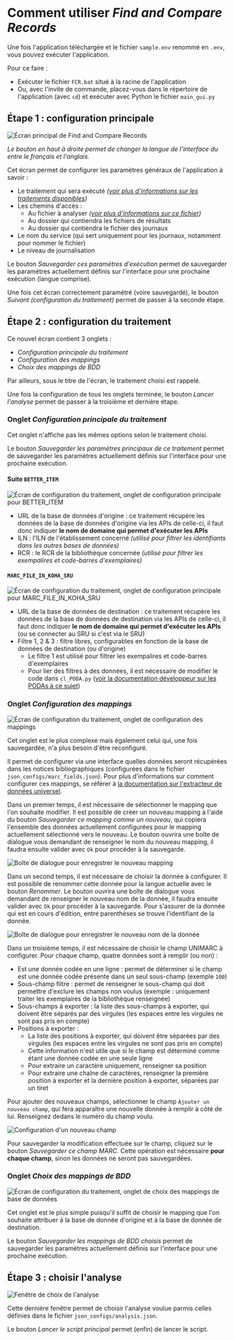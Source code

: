 # Comment utiliser _Find and Compare Records_

Une fois l'application téléchargée et le fichier `sample.env` renommé en `.env`, vous pouvez exécuter l'application.

Pour ce faire :

* Exécuter le fichier `FCR.bat` situé à la racine de l'application
* Ou, avec l'invite de commande, placez-vous dans le répertoire de l'application (avec `cd`) et exécuter avec Python le fichier `main_gui.py`

## Étape 1 : configuration principale

![Écran principal de _Find and Compare Records_](./img/UI_main_screen.png)

_Le bouton en haut à droite permet de changer la langue de l'interface du entre le français et l'anglais._

Cet écran permet de configurer les paramètres généraux de l'application à savoir :

* Le traitement qui sera exécuté _([voir plus d'informations sur les traitements disponibles](./processings.md))_
* Les chemins d'accès :
  * Au fichier à analyser _([voir plus d'informations sur ce fichier](./input_file.md))_
  * Au dossier qui contiendra les fichiers de résultats
  * Au dossier qui contiendra le fichier des journaux
* Le nom du service (qui sert uniquement pour les journaux, notamment pour nommer le fichier)
* Le niveau de journalisation

Le bouton _Sauvegarder ces paramètres d'exécution_ permet de sauvegarder les paramètres actuellement définis sur l'interface pour une prochaine exécution (langue comprise).

Une fois cet écran correctement paramétré (voire sauvegardé), le bouton _Suivant (configuration du traitement)_ permet de passer à la seconde étape.

## Étape 2 : configuration du traitement

Ce nouvel écran contient 3 onglets :

* _Configuration principale du traitement_
* _Configuration des mappings_
* _Choix des mappings de BDD_

Par ailleurs, sous le titre de l'écran, le traitement choisi est rappelé.

Une fois la configuration de tous les onglets terminée, le bouton _Lancer l'analyse_ permet de passer à la troisième et dernière étape.

### Onglet _Configuration principale du traitement_

Cet onglet n'affiche pas les mêmes options selon le traitement choisi.

Le bouton _Sauvegarder les paramètres principaux de ce traitement_ permet de sauvegarder les paramètres actuellement définis sur l'interface pour une prochaine exécution.


#### Suite `BETTER_ITEM`

![Écran de configuration du traitement, onglet de configuration principale pour `BETTER_ITEM`](./img/UI_processing_conf_main_tab_better_item.png)

* URL de la base de données d'origine : ce traitement récupère les données de la base de données d'origine via les APIs de celle-ci, il faut donc indiquer __le nom de domaine qui permet d'exécuter les APIs__
* ILN : l'ILN de l'établissement concerné _(utilisé pour filtrer les identifiants dans les autres bases de données)_
* RCR : le RCR de la bibliothèque concernée _(utilisé pour filtrer les exempalires et code-barres d'exemplaires)_

#### `MARC_FILE_IN_KOHA_SRU`

![Écran de configuration du traitement, onglet de configuration principale pour `MARC_FILE_IN_KOHA_SRU`](./img/UI_processing_conf_main_tab_marc_file_in_koha_sru.png)

* URL de la base de données de destination : ce traitement récupère les données de la base de données de destination via les APIs de celle-ci, il faut donc indiquer __le nom de domaine qui permet d'exécuter les APIs__ (ou se connecter au SRU si c'est via le SRU)
* Filtre 1, 2 & 3 : filtre libres, configurables en fonction de la base de données de destination (ou d'origine)
  * Le filtre 1 est utilisé pour filtrer les exempalires et code-barres d'exemplaires
  * Pour lier des filtres à des données, il est nécessaire de modifier le code dans `cl_PODA.py` ([voir la documentation développeur sur les PODAs à ce sujet](../../PODAs.md#database))

### Onglet _Configuration des mappings_

![Écran de configuration du traitement, onglet de configuration des mappings](./img/UI_processing_conf_db_conf_tab.png)

Cet onglet est le plus complexe mais également celui qui, une fois sauvegardée, n'a plus besoin d'être reconfiguré.

Il permet de configurer via une interface quelles données seront récupérées dans les notices bibliographiques (configurées dans le fichier `json_configs/marc_fields.json`).
Pour plus d'informations sur comment configurer ces mappings, se référer à [la documentation sur l'extracteur de données universel](../../../doc/UDE.md).

Dans un premier temps, il est nécessaire de sélectionner le mapping que l'on souhaite modifier.
Il est possible de créer un nouveau mapping à l'aide du bouton _Sauvegarder ce mapping comme un nouveau_, qui copiera l'ensemble des données actuellement configurées pour le mapping actuellement sélectionné vers le nouveau.
Le bouton ouvrira une boîte de dialogue vous demandant de renseigner le nom du nouveau mapping, il faudra ensuite valider avec `Ok` pour procéder à la sauvegarde.

![Boîte de dialogue pour enregistrer le nouveau mapping](./img/UI_save_new_mapping.png)

Dans un second temps, il est nécessaire de choisir la donnée à configurer.
Il est possible de renommer cette donnée pour la langue actuelle avec le bouton _Renommer_.
Le bouton ouvrira une boîte de dialogue vous demandant de renseigner le nouveau nom de la donnée, il faudra ensuite valider avec `Ok` pour procéder à la sauvegarde.
Pour s'assurer de la donnée qui est en cours d'édition, entre parenthèses se trouve l'identifiant de la donnée.

![Boîte de dialogue pour enregistrer le nouveau nom de la donnée](./img/UI_save_new_data_name.png)

Dans un troisième temps, il est nécessaire de choisir le champ UNIMARC à configurer.
Pour chaque champ, quatre données sont à remplir (ou non) :

* Est une donnée codée en une ligne : permet de déterminer si le champ est une donnée codée présente dans un seul sous-champ (exemple `100`)
* Sous-champ filtre : permet de renseigner le sous-champ qui doit permettre d'exclure les champs non voulus (exemple : uniquement traiter les exemplaires de la bibliothèque renseignée)
* Sous-champs à exporter : la liste des sous-champs à exporter, qui doivent être séparés par des virgules (les espaces entre les virgules ne sont pas pris en compte)
* Positions à exporter :
  * La liste des positions à exporter, qui doivent être séparées par des virgules (les espaces entre les virgules ne sont pas pris en compte)
  * Cette information n'est utile que si le champ est déterminé comme étant une donnée codée en une seule ligne
  * Pour extraire un caractère uniquement, renseigner sa position
  * Pour extraire une chaîne de caractères, renseigner la première position à exporter et la dernière position à exporter, séparées par un tiret

Pour ajouter des nouveaux champs, sélectionner le champ `Ajouter un nouveau champ`, qui fera apparaître une nouvelle donnée à remplir à côté de lui.
Renseignez dedans le numéro du champ voulu.

![Configuration d'un nouveau champ](./img/UI_add_new_field.png)

Pour sauvegarder la modification effectuée sur le champ, cliquez sur le bouton _Sauvegarder ce champ MARC_.
Cette opération est nécessaire __pour chaque champ__, sinon les données ne seront pas sauvegardées.

### Onglet _Choix des mappings de BDD_

![Écran de configuration du traitement, onglet de choix des mappings de base de données](./img/UI_processing_conf_chose_mapping_tab.png)

Cet onglet est le plus simple puisqu'il suffit de choisir le mapping que l'on souhaite attribuer à la base de donnée d'origine et à la base de donnée de destination.

Le bouton _Sauvegarder les mappings de BDD choisis_ permet de sauvegarder les paramètres actuellement définis sur l'interface pour une prochaine exécution.

## Étape 3 : choisir l'analyse

![Fenêtre de choix de l'analyse](./img/UI_chose_analysis.png)

Cette dernière fenêtre permet de choisir l'analyse voulue parmis celles définies dans le fichier `json_configs/analysis.json`.

Le bouton _Lancer le script principal_ permet (enfin) de lancer le script.